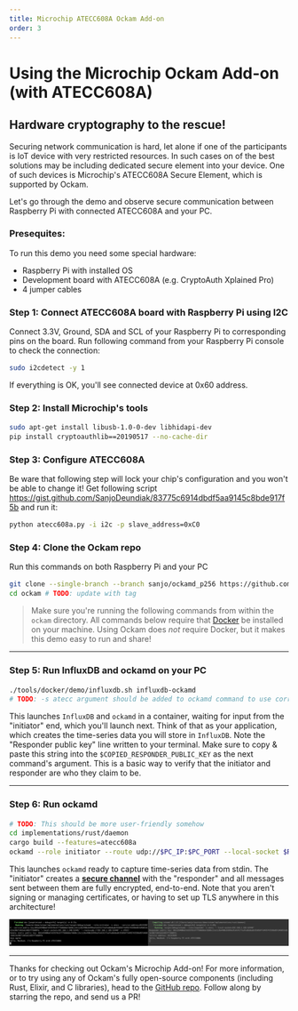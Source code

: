 ```yaml
---
title: Microchip ATECC608A Ockam Add-on
order: 3
---
```


# Using the Microchip Ockam Add-on (with ATECC608A)

## Hardware cryptography to the rescue!

Securing network communication is hard, let alone if one of the participants is IoT device with very
restricted resources. In such cases on of the best solutions may be including dedicated secure
element into your device. One of such devices is Microchip's ATECC608A Secure Element, which is
supported by Ockam.

Let's go through the demo and observe secure communication between Raspberry Pi with connected ATECC608A
and your PC.

### Presequites:
To run this demo you need some special hardware:
* Raspberry Pi with installed OS
* Development board with ATECC608A (e.g. CryptoAuth Xplained Pro)
* 4 jumper cables

### Step 1: **Connect ATECC608A board with Raspberry Pi using I2C**
Connect 3.3V, Ground, SDA and SCL of your Raspberry Pi to corresponding pins on the board.
Run following command from your Raspberry Pi console to check the connection:
```sh
sudo i2cdetect -y 1
```
If everything is OK, you'll see connected device at 0x60 address.

### Step 2: **Install Microchip's tools**
```sh
sudo apt-get install libusb-1.0-0-dev libhidapi-dev
pip install cryptoauthlib==20190517 --no-cache-dir
```

### Step 3: **Configure ATECC608A**
Be ware that following step will lock your chip's configuration and you won't be able to change it!
Get following script https://gist.github.com/SanjoDeundiak/83775c6914dbdf5aa9145c8bde917f5b
and run it:
```sh
python atecc608a.py -i i2c -p slave_address=0xC0
```

### Step 4: **Clone the Ockam repo**
Run this commands on both Raspberry Pi and your PC
```sh
git clone --single-branch --branch sanjo/ockamd_p256 https://github.com/ockam-network/ockam.git
cd ockam # TODO: update with tag
```

> Make sure you're running the following commands from within the `ockam` directory. All commands
below require that [Docker](https://docker.com) be installed on your machine. Using Ockam does _not_
require Docker, but it makes this demo easy to run and share!

---


### Step 5: **Run InfluxDB and ockamd on your PC**
```sh
./tools/docker/demo/influxdb.sh influxdb-ockamd
# TODO: -s atecc argument should be added to ockamd command to use corresponding cipher suite
```

This launches `InfluxDB` and `ockamd` in a container, waiting for input from the "initiator" end, 
which you'll launch next. Think of that as your application, which creates the time-series data you
will store in `InfluxDB`. Note the "Responder public key" line written to your terminal. Make sure
to copy & paste this string into the `$COPIED_RESPONDER_PUBLIC_KEY` as the next command's argument. 
This is a basic way to verify that the initiator and responder are who they claim to be.

---

### Step 6: **Run ockamd**
```sh
# TODO: This should be more user-friendly somehow
cd implementations/rust/daemon
cargo build --features=atecc608a
ockamd --role initiator --route udp://$PC_IP:$PC_PORT --local-socket $RASP_IP:$RASP_PORT --service-public-key $COPIED_RESPONDER_PUBLIC_KEY --service-address 01242020 -s atecc -v ATECC
```

This launches `ockamd` ready to capture time-series data from stdin. The "initiator" creates a 
[**secure channel**](https://www.ockam.io/learn/concepts/secure_channels) with the "responder" and 
all messages sent between them are fully encrypted, end-to-end. Note that you aren't signing or 
managing certificates, or having to set up TLS anywhere in this architecture! 

!["ATECC demo"](./assets/ATECC-working.png)

---

Thanks for checking out Ockam's Microchip Add-on! For more information, or to try using any of 
Ockam's fully open-source components (including Rust, Elixir, and C libraries), head to the 
[GitHub repo](https://github.com/ockam-network/ockam). Follow along by starring the repo, and send 
us a PR!
